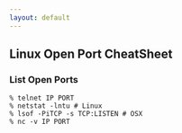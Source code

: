 ```yaml
---
layout: default
---
```

Linux Open Port CheatSheet
---

### List Open Ports

    % telnet IP PORT
    % netstat -lntu # Linux
    % lsof -PiTCP -s TCP:LISTEN # OSX
    % nc -v IP PORT
